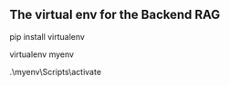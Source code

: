 ## The virtual env for the Backend RAG

pip install virtualenv

virtualenv myenv

.\myenv\Scripts\activate